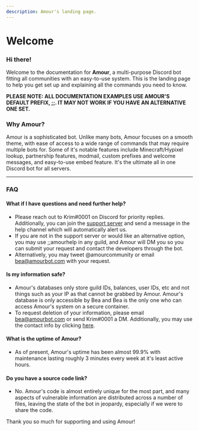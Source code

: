 ```yaml
---
description: Amour's landing page.
---
```


# Welcome

### Hi there!

Welcome to the documentation for **Amour**, a multi-purpose Discord bot fitting all communities with an easy-to-use system. This is the landing page to help you get set up and explaining all the commands you need to know.

**PLEASE NOTE: ALL DOCUMENTATION EXAMPLES USE AMOUR'S DEFAULT PREFIX, ;;. IT MAY NOT WORK IF YOU HAVE AN ALTERNATIVE ONE SET.**

### Why Amour?

Amour is a sophisticated bot. Unlike many bots, Amour focuses on a smooth theme, with ease of access to a wide range of commands that may require multiple bots for. Some of it's notable features include Minecraft/Hypixel lookup, partnership features, modmail, custom prefixes and welcome messages, and easy-to-use embed feature. It's the ultimate all in one Discord bot for all servers.

****

### FAQ

#### What if I have questions and need further help?

* Please reach out to Krim#0001 on Discord for priority replies. Additionally, you can join the [support server](https://discord.gg/PagSxTp4Yd) and send a message in the help channel which will automatically alert us.
* If you are not in the support server or would like an alternative option, you may use ;;amourhelp in any guild, and Amour will DM you so you can submit your request and contact the developers through the bot.
* Alternatively, you may tweet @amourcommunity or email bea@amourbot.com with your request.

#### Is my information safe?&#x20;

* Amour's databases only store guild IDs, balances, user IDs, etc and not things such as your IP as that cannot be grabbed by Amour. Amour's database is only accessible by Bea and Bea is the only one who can access Amour's system on a secure container.
* To request deletion of your information, please email bea@amourbot.com or send Krim#0001 a DM. Additionally, you may use the contact info by clicking [here](done.md#contact-information).

#### What is the uptime of Amour?

* As of present, Amour's uptime has been almost 99.9% with maintenance lasting roughly 3 minutes every week at it's least active hours.&#x20;

#### Do you have a source code link?

* No. Amour's code is almost entirely unique for the most part, and many aspects of vulnerable information are distributed across a number of files, leaving the state of the bot in jeopardy, especially if we were to share the code.

Thank you so much for supporting and using Amour!&#x20;
